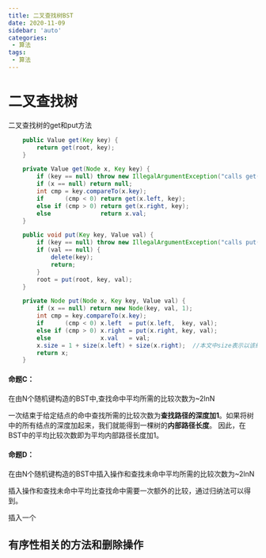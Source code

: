 ```yaml
---
title: 二叉查找树BST
date: 2020-11-09
sidebar: 'auto'
categories:
 - 算法
tags:
 - 算法
---
```


# 二叉查找树

二叉查找树的get和put方法

```java
    public Value get(Key key) {
        return get(root, key);
    }

    private Value get(Node x, Key key) {
        if (key == null) throw new IllegalArgumentException("calls get() with a null key");
        if (x == null) return null;
        int cmp = key.compareTo(x.key);
        if      (cmp < 0) return get(x.left, key);
        else if (cmp > 0) return get(x.right, key);
        else              return x.val;
    }

    public void put(Key key, Value val) {
        if (key == null) throw new IllegalArgumentException("calls put() with a null key");
        if (val == null) {
            delete(key);
            return;
        }
        root = put(root, key, val);
    }

    private Node put(Node x, Key key, Value val) {
        if (x == null) return new Node(key, val, 1);
        int cmp = key.compareTo(x.key);
        if      (cmp < 0) x.left  = put(x.left,  key, val);
        else if (cmp > 0) x.right = put(x.right, key, val);
        else              x.val   = val;
        x.size = 1 + size(x.left) + size(x.right);  //本文中size表示以该结点为根的子树的结点总数
        return x;
    }
```

#### 命题C：

在由N个随机键构造的BST中,查找命中平均所需的比较次数为~2lnN

一次结束于给定结点的命中查找所需的比较次数为**查找路径的深度加1**。如果将树中的所有结点的深度加起来，我们就能得到一棵树的**内部路径长度**。 因此，在BST中的平均比较次数即为平均内部路径长度加1。

#### 命题D：

在由N个随机键构造的BST中插入操作和查找未命中平均所需的比较次数为~2lnN

插入操作和查找未命中平均比查找命中需要一次额外的比较，通过归纳法可以得到。

插入一个

## 有序性相关的方法和删除操作



